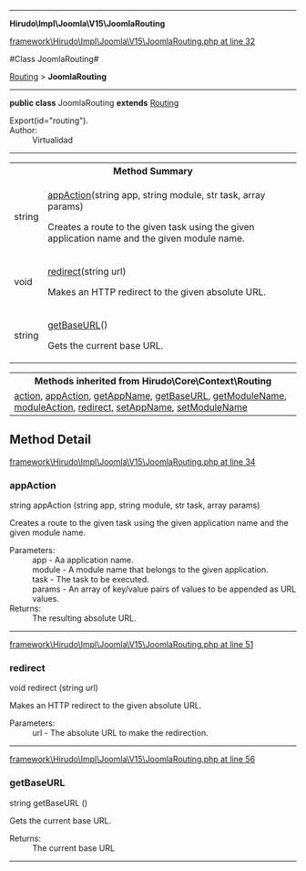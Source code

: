 

- - -

**Hirudo\Impl\Joomla\V15\JoomlaRouting**


<a href="https://github.com/JeyDotC/Hirudo/blob/make-composer-compatible/framework/Hirudo/Impl/Joomla/V15/JoomlaRouting.php#L32" target='_blank'>framework\Hirudo\Impl\Joomla\V15\JoomlaRouting.php at line 32</a>

#Class JoomlaRouting#

<a href="https://github.com/JeyDotC/Hirudo-docs/blob/master/Hirudo/Core/Context/Routing.md">Routing</a>
 &gt; **JoomlaRouting**




- - -

<p><strong>public  class</strong> <span>JoomlaRouting</span>
<strong>extends</strong> <a href="https://github.com/JeyDotC/Hirudo-docs/blob/master/Hirudo/Core/Context/Routing.md">Routing</a>

</p>

<div class="comment" id="overview_description"><p></p></div>

<dl>
<dt>Export(id="routing").</dt>
<dt>Author:</dt>
<dd>Virtualidad</dd>
</dl>


<hr />

<table id="summary_method">
<tr><th colspan="2">Method Summary</th></tr>
<tr>
<td><span class='k'></span> <span class='nx'>string</span></td>
<td class="description"><p class="name"><a href="#appaction">appAction</a>(string app, string module, str task, array params)</p><p class="description">Creates a route to the given task using the given application name
and the given module name.</p></td>
</tr>
<tr>
<td><span class='k'></span> <span class='nx'>void</span></td>
<td class="description"><p class="name"><a href="#redirect">redirect</a>(string url)</p><p class="description">Makes an HTTP redirect to the given absolute URL.</p></td>
</tr>
<tr>
<td><span class='k'></span> <span class='nx'>string</span></td>
<td class="description"><p class="name"><a href="#getbaseurl">getBaseURL</a>()</p><p class="description">Gets the current base URL.</p></td>
</tr>
</table>

<table class="inherit">
<tr><th colspan="2">Methods inherited from Hirudo\Core\Context\Routing</th></tr>
<tr><td><a href="https://github.com/JeyDotC/Hirudo-docs/blob/master/Hirudo/Core/Context/Routing.md#action">action</a>, <a href="https://github.com/JeyDotC/Hirudo-docs/blob/master/Hirudo/Core/Context/Routing.md#appaction">appAction</a>, <a href="https://github.com/JeyDotC/Hirudo-docs/blob/master/Hirudo/Core/Context/Routing.md#getappname">getAppName</a>, <a href="https://github.com/JeyDotC/Hirudo-docs/blob/master/Hirudo/Core/Context/Routing.md#getbaseurl">getBaseURL</a>, <a href="https://github.com/JeyDotC/Hirudo-docs/blob/master/Hirudo/Core/Context/Routing.md#getmodulename">getModuleName</a>, <a href="https://github.com/JeyDotC/Hirudo-docs/blob/master/Hirudo/Core/Context/Routing.md#moduleaction">moduleAction</a>, <a href="https://github.com/JeyDotC/Hirudo-docs/blob/master/Hirudo/Core/Context/Routing.md#redirect">redirect</a>, <a href="https://github.com/JeyDotC/Hirudo-docs/blob/master/Hirudo/Core/Context/Routing.md#setappname">setAppName</a>, <a href="https://github.com/JeyDotC/Hirudo-docs/blob/master/Hirudo/Core/Context/Routing.md#setmodulename">setModuleName</a></td></tr></table>

<h2 id="detail_method">Method Detail</h2>

<a href="https://github.com/JeyDotC/Hirudo/blob/make-composer-compatible/framework/Hirudo/Impl/Joomla/V15/JoomlaRouting.php#L34" target='_blank'>framework\Hirudo\Impl\Joomla\V15\JoomlaRouting.php at line 34</a>

<h3 id="appAction()">appAction</h3>
<span class='k'></span> <span class='nx'>string</span> <span class='nf'>appAction</span> (string app, string module, str task, array params)

<div class="details">
<p>Creates a route to the given task using the given application name
and the given module name.</p><dl>
<dt>Parameters:</dt>
<dd>app - Aa application name.</dd>
<dd>module - A module name that belongs to the given application.</dd>
<dd>task - The task to be executed.</dd>
<dd>params - An array of key/value pairs of values to be appended as URL values.</dd>
<dt>Returns:</dt>
<dd>The resulting absolute URL.</dd>
</dl>

</div>

- - -


<a href="https://github.com/JeyDotC/Hirudo/blob/make-composer-compatible/framework/Hirudo/Impl/Joomla/V15/JoomlaRouting.php#L51" target='_blank'>framework\Hirudo\Impl\Joomla\V15\JoomlaRouting.php at line 51</a>

<h3 id="redirect()">redirect</h3>
<span class='k'></span> <span class='nx'>void</span> <span class='nf'>redirect</span> (string url)

<div class="details">
<p>Makes an HTTP redirect to the given absolute URL.</p><dl>
<dt>Parameters:</dt>
<dd>url - The absolute URL to make the redirection.</dd>
</dl>

</div>

- - -


<a href="https://github.com/JeyDotC/Hirudo/blob/make-composer-compatible/framework/Hirudo/Impl/Joomla/V15/JoomlaRouting.php#L56" target='_blank'>framework\Hirudo\Impl\Joomla\V15\JoomlaRouting.php at line 56</a>

<h3 id="getBaseURL()">getBaseURL</h3>
<span class='k'></span> <span class='nx'>string</span> <span class='nf'>getBaseURL</span> ()

<div class="details">
<p>Gets the current base URL.</p><dl>
<dt>Returns:</dt>
<dd>The current base URL</dd>
</dl>

</div>

- - -

